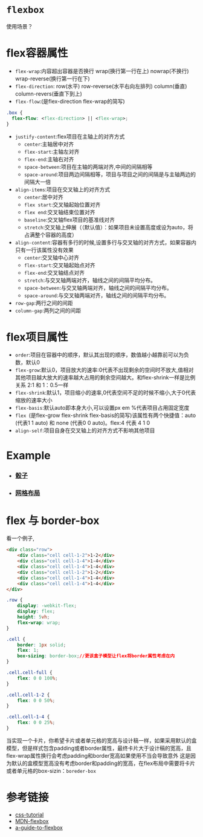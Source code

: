 # ```flexbox```
使用场景？
# flex容器属性
- ```flex-wrap```:内容超出容器是否换行 wrap(换行第一行在上) nowrap(不换行) wrap-reverse(换行第一行在下)
- ```flex-direction```: row(水平) row-reverse(水平右向左排列) column(垂直) column-revers(垂直下到上)
- ```flex-flow```:(是flex-direction flex-wrap的简写)
```css
.box {
  flex-flow: <flex-direction> || <flex-wrap>;
}
```
- ```justify-content```:flex项目在主轴上的对齐方式
  - ```center```:主轴居中对齐
  - ```flex-start```:主轴左对齐
  - ```flex-end```:主轴右对齐
  - ```space-between```:项目在主轴的两端对齐,中间的间隔相等
  - ```space-around```:项目两边间隔相等，项目与项目之间的间隔是与主轴两边的间隔大一倍
- ```align-items```:项目在交叉轴上的对齐方式
  - ```center```:居中对齐
  - ```flex start```:交叉轴起始位置对齐
  - ```flex end```:交叉轴结束位置对齐
  - ```baseline```:交叉轴flex项目的基准线对齐
  - ```stretch```:交叉轴上伸展（（默认值）：如果项目未设置高度或设为auto，将占满整个容器的高度）
- ```align-content```:容器有多行的时候,设置多行与交叉轴的对齐方式，如果容器内只有一行该属性没有效果
    - ```center```:交叉轴中心对齐
    - ```flex-start```:交叉轴起始点对齐
    - ```flex-end```:交叉轴结点对齐
    - ```stretch```:与交叉轴两端对齐，轴线之间的间隔平均分布。
    - ```space-between```:与交叉轴两端对齐，轴线之间的间隔平均分布。
    - ```space-around```:与交叉轴两端对齐，轴线之间的间隔平均分布。
- ```row-gap```:两行之间的间距
- ```column-gap```:两列之间的间距

# flex项目属性
- ```order```:项目在容器中的顺序，默认其出现的顺序，数值越小越靠前可以为负数，默认0
- ```flex-grow```:默认0，项目放大的速率:0代表不出现剩余的空间时不放大,值相对其他项目越大放大的速率越大占用的剩余空间越大。和flex-shrink一样是比例关系 2:1 和 1：0.5一样    
- ```flex-shrink```:默认1，项目缩小的速率,0代表空间不足的时候不缩小,大于0代表缩放的速率大小
- ```flex-basis```:默认auto即本身大小,可以设置px em %代表项目占用固定宽度
- ```flex ```(是flex-grow flex-shrink flex-basis的简写)该属性有两个快捷值：auto (代表1 1 auto) 和 none (代表0 0 auto)。flex:4 代表 4 1 0
- ```align-self```:项目自身在交叉轴上的对齐方式不影响其他项目

# Example
- ### [骰子](../css/example/flexbox/index.html)
- ### [网格布局](../css/example/flexbox/mesh.html)
# flex 与 border-box
看一个例子,
```html
<div class="row">
    <div class="cell cell-1-2">1-2</div>
    <div class="cell cell-1-4">1-4</div>
    <div class="cell cell-1-4">1-4</div>
    <div class="cell cell-1-2">1-2</div>
    <div class="cell cell-1-4">1-4</div>
    <div class="cell cell-1-4">1-4</div>
</div>
```
```css
.row {
    display: -webkit-flex;
    display: flex;
    height: 5vh;
    flex-wrap: wrap;
}

.cell {
    border: 1px solid;
    flex: 1;
    box-sizing: border-box;//更该盒子模型让flex将border属性考虑在内
}

.cell.cell-full {
    flex: 0 0 100%;
}

.cell.cell-1-2 {
    flex: 0 0 50%;
}

.cell.cell-1-4 {
    flex: 0 0 25%;
}
```
当实现一个卡片，你希望卡片或者单元格的宽高与设计稿一样，如果采用默认的盒模型，但是样式包含padding或者border属性，最终卡片大于设计稿的宽高，且flex-wrap属性换行会考虑padding和border宽高如果使用不当会导致意外
这是因为默认的盒模型宽高没有考虑border和padding的宽高，在flex布局中需要将卡片或者单元格的box-sizin：```boreder-box```

# 参考链接 
- [css-tutorial](https://github.com/wangdoc/css-tutorial/blob/master/docs/layout/flexbox.md)
- [MDN-flexbox](https://developer.mozilla.org/zh-CN/docs/Learn/CSS/CSS_layout/Flexbox)
- [a-guide-to-flexbox](https://css-tricks.com/snippets/css/a-guide-to-flexbox)
